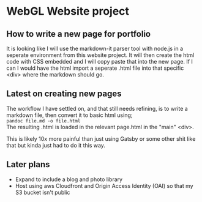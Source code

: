 # WebGL Website project

## How to write a new page for portfolio

It is looking like I will use the markdown-it parser tool with node.js in a seperate environment from this website project. It will then create the html code with CSS embedded and I will copy paste that into the new page. If I can I would have the html import a seperate .html file into that specific \<div\> where the markdown should go.

## Latest on creating new pages

The workflow I have settled on, and that still needs refining, is to write a markdown file, then convert it to basic html using;\
```pandoc file.md -o file.html```\
The resulting .html is loaded in the relevant page.html in the "main" \<div\>.

This is likely 10x more painful than just using Gatsby or some other shit like that but kinda just had to do it this way.

## Later plans
- Expand to include a blog and photo library
- Host using aws Cloudfront and Origin Access Identity (OAI) so that my S3 bucket isn't public




